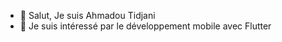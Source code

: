 - 👋 Salut, Je suis Ahmadou Tidjani
- 👀 Je suis intéressé par le développement mobile avec Flutter


<!---
AhmadouTidjani37/AhmadouTidjani37 is a ✨ special ✨ repository because its `README.md` (this file) appears on your GitHub profile.
You can click the Preview link to take a look at your changes.
--->
